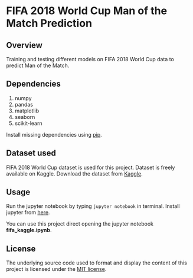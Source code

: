 # FIFA 2018 World Cup Man of the Match Prediction

## Overview
Training and testing different models on FIFA 2018 World Cup data to predict Man of the Match. 

## Dependencies
1. numpy
1. pandas
1. matplotlib
1. seaborn
1. scikit-learn

Install missing dependencies using [pip](https://pypi.org/project/pip/).

## Dataset used
FIFA 2018 World Cup dataset is used for this project. Dataset is freely available on Kaggle. 
Download the dataset from [Kaggle](https://www.kaggle.com/mathan/fifa-2018-match-statistics).

## Usage
Run the jupyter notebook by typing ``jupyter notebook`` in terminal.
Install jupyter from [here](http://jupyter.readthedocs.io/en/latest/install.html).

You can use this project direct opening the jupyter notebook **fifa_kaggle.ipynb**.

## License
The underlying source code used to format and display the content of this project is licensed under the [MIT license](https://opensource.org/licenses/mit-license.php).



